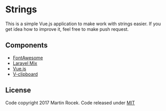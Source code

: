 # Strings

This is a simple Vue.js application to make work with strings easier.
If you get idea how to improve it, feel free to make push request.

## Components
+ [FontAwesome](http://fontawesome.io/)
+ [Laravel Mix](https://github.com/JeffreyWay/laravel-mix)
+ [Vue.js](https://vuejs.org)
+ [V-clipboard](https://github.com/euvl/v-clipboard)

## License
Code copyright 2017 Martin Rocek. Code released under [MIT](license.md)